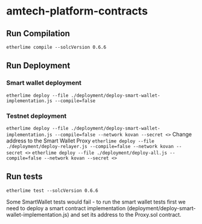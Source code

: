 # amtech-platform-contracts

Run Compilation
-
`etherlime compile --solcVersion 0.6.6`

Run Deployment
-
### Smart wallet deployment
``etherlime deploy --file ./deployment/deploy-smart-wallet-implementation.js --compile=false``

### Testnet deployment
``etherlime deploy --file ./deployment/deploy-smart-wallet-implementation.js --compile=false --network kovan --secret <>`` 
Change address to the Smart Wallet Proxy
``etherlime deploy --file ./deployment/deploy-relayer.js --compile=false --network kovan --secret <>`` 
``etherlime deploy --file ./deployment/deploy-all.js --compile=false --network kovan --secret <>`` 

Run tests
- 
`etherlime test --solcVersion 0.6.6`

Some SmartWallet tests would fail - to run the smart wallet tests first we need to deploy a smart contract implementation (deployment/deploy-smart-wallet-implementation.js) and set its address to the Proxy.sol contract.
